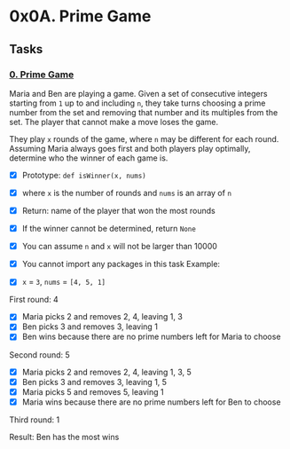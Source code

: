 # 0x0A. Prime Game

## Tasks
### [0. Prime Game](./0-prime_game.py)

Maria and Ben are playing a game. Given a set of consecutive integers starting from `1` up to and including `n`, they take turns choosing a prime number from the set and removing that number and its multiples from the set. The player that cannot make a move loses the game.

They play `x` rounds of the game, where `n` may be different for each round. Assuming Maria always goes first and both players play optimally, determine who the winner of each game is.

- [x] Prototype: `def isWinner(x, nums)`
- [x] where `x` is the number of rounds and `nums` is an array of `n`
- [x] Return: name of the player that won the most rounds
- [x] If the winner cannot be determined, return `None`
- [x] You can assume `n` and `x` will not be larger than 10000
- [x] You cannot import any packages in this task
Example:

- [x] `x` = `3`, `nums` = `[4, 5, 1]`

First round: 4

- [x] Maria picks 2 and removes 2, 4, leaving 1, 3
- [x] Ben picks 3 and removes 3, leaving 1
- [x] Ben wins because there are no prime numbers left for Maria to choose

Second round: 5

- [x] Maria picks 2 and removes 2, 4, leaving 1, 3, 5
- [x] Ben picks 3 and removes 3, leaving 1, 5
- [x] Maria picks 5 and removes 5, leaving 1
- [x] Maria wins because there are no prime numbers left for Ben to choose

Third round: 1

Result: Ben has the most wins